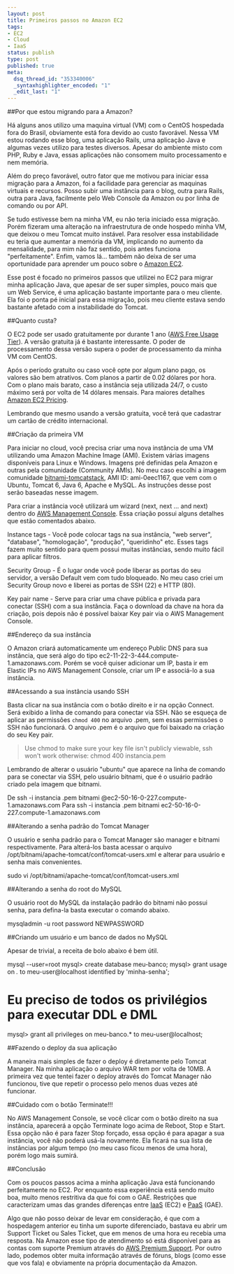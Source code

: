 ```yaml
--- 
layout: post
title: Primeiros passos no Amazon EC2
tags: 
- EC2
- Cloud
- IaaS
status: publish
type: post
published: true
meta: 
  dsq_thread_id: "353340006"
  _syntaxhighlighter_encoded: "1"
  _edit_last: "1"
---
```

##Por que estou migrando para a Amazon?

Há alguns anos utilizo uma maquina virtual (VM) com o CentOS hospedada fora do Brasil, obviamente está fora devido ao custo favorável. Nessa VM estou rodando esse blog, uma aplicação Rails, uma aplicação Java e algumas vezes utilizo para testes diversos. Apesar do ambiente misto com PHP, Ruby e Java, essas aplicações não consomem muito processamento e nem memória.

<!--more-->

Além do preço favorável, outro fator que me motivou para iniciar essa migração para a Amazon, foi a facilidade para gerenciar as maquinas virtuais e recursos. Posso subir uma instância para o blog, outra para Rails, outra para Java, facilmente pelo Web Console da Amazon ou por linha de comando ou por API.

Se tudo estivesse bem na minha VM, eu não teria iniciado essa migração. Porém fizeram uma alteração na infraestrutura de onde hospedo minha VM, que deixou o meu Tomcat muito instável. Para resolver essa instabilidade eu teria que aumentar a memória da VM, implicando no aumento da mensalidade, para mim não faz sentido, pois antes funciona "perfeitamente". Enfim, vamos lá... também não deixa de ser uma oportunidade para aprender um pouco sobre o [Amazon EC2](http://aws.amazon.com/ec2/).

Esse post é focado no primeiros passos que utilizei no EC2 para migrar minha aplicação Java, que apesar de ser super simples, pouco mais que um Web Service, é uma aplicação bastante importante para o meu cliente. Ela foi o ponta pé inicial para essa migração, pois meu cliente estava sendo bastante afetado com a instabilidade do Tomcat.

##Quanto custa?

O EC2 pode ser usado gratuitamente por durante 1 ano ([AWS Free Usage Tier](http://aws.amazon.com/free/)). A versão gratuita já é bastante interessante. O poder de processamento dessa versão supera o poder de processamento da minha VM com CentOS.

Após o período gratuito ou caso você opte por algum plano pago, os valores são bem atrativos. Com planos a partir de 0.02 dólares por hora. Com o plano mais barato, caso a instância seja utilizada 24/7, o custo máximo será por volta de 14 dólares mensais. Para maiores detalhes [Amazon EC2 Pricing](http://aws.amazon.com/ec2/pricing/).

Lembrando que mesmo usando a versão gratuita, você terá que cadastrar um cartão de crédito internacional.

##Criação da primeira VM

Para iniciar no cloud, você precisa criar uma nova instância de uma VM utilizando uma Amazon Machine Image (AMI). Existem várias imagens disponíveis para Linux e Windows. Imagens pré definidas pela Amazon e outras pela comunidade (Community AMIs). No meu caso escolhi a imagem comunidade [bitnami-tomcatstack](http://bitnami.org/stack/tomcatstack), AMI ID: ami-0eec1167, que vem com o Ubuntu, Tomcat 6, Java 6, Apache e MySQL. As instruções desse post serão baseadas nesse imagem.

Para criar a instância você utilizará um wizard (next, next ... and next) dentro do [AWS Management Console](http://aws.amazon.com/console/). Essa criação possui alguns detalhes que estão comentados abaixo.

Instance tags - Você pode colocar tags na sua instância, "web server", "database", "homologação", "produção", "queridinho" etc. Esses tags fazem muito sentido para quem possui muitas instâncias, sendo muito fácil para aplicar filtros.

Security Group - É o lugar onde você pode liberar as portas do seu servidor, a versão Default vem com tudo bloqueado. No meu caso criei um Security Group novo e liberei as portas de SSH (22) e HTTP (80).

Key pair name - Serve para criar uma chave pública e privada para conectar (SSH) com a sua instância. Faça o download da chave na hora da criação, pois depois não é possível baixar Key pair via o AWS Management Console.

##Endereço da sua instância

O Amazon criará automaticamente um endereço Public DNS para sua instância, que será algo do tipo ec2-11-22-3-444.compute-1.amazonaws.com. Porém se você quiser adicionar um IP, basta ir em Elastic IPs no AWS Management Console, criar um IP e associá-lo a sua instância.

##Acessando a sua instância usando SSH

Basta clicar na sua instância com o botão direito e ir na opção Connect. Será exibido a linha de comando para conectar via SSH. Não se esqueça de aplicar as permissões ```chmod 400``` no arquivo .pem, sem essas permissões o SSH não funcionará. O arquivo .pem é o arquivo que foi baixado na criação do seu Key pair.

> Use chmod to make sure your key file isn't publicly viewable, ssh won't work otherwise:
chmod 400 instancia.pem

Lembrando de alterar o usuário "ubuntu" que aparece na linha de comando para se conectar via SSH, pelo usuário bitnami, que é o usuário padrão criado pela imagem que bitnami.

   De
   ssh -i instancia .pem bitnami @ec2-50-16-0-227.compute-1.amazonaws.com
   Para
   ssh -i instancia .pem bitnami ec2-50-16-0-227.compute-1.amazonaws.com

##Alterando a senha padrão do Tomcat Manager

O usuário e senha padrão para o Tomcat Manager são manager e bitnami respectivamente. Para alterá-los basta acessar o arquivo /opt/bitnami/apache-tomcat/conf/tomcat-users.xml e alterar para usuário e senha mais convenientes.

   sudo vi /opt/bitnami/apache-tomcat/conf/tomcat-users.xml

##Alterando a senha do root do MySQL

O usuário root do MySQL da instalação padrão do bitnami não possui senha, para defina-la basta executar o comando abaixo.

   mysqladmin -u root password NEWPASSWORD

##Criando um usuário e um banco de dados no MySQL

Apesar de trivial, a receita de bolo abaixo é bem útil.

   mysql --user=root
   mysql> create database meu-banco;
   mysql> grant usage on *.* to meu-user@localhost identified by 'minha-senha';
   # Eu preciso de todos os privilégios para executar DDL e DML
   mysql> grant all privileges on meu-banco.* to meu-user@localhost;

##Fazendo o deploy da sua aplicação

A maneira mais simples de fazer o deploy é diretamente pelo Tomcat Manager. Na minha aplicação o arquivo WAR tem por volta de 10MB. A primeira vez que tentei fazer o deploy através do Tomcat Manager não funcionou, tive que repetir o processo pelo menos duas vezes até funcionar.

##Cuidado com o botão Terminate!!!

No AWS Management Console, se você clicar com o botão direito na sua instância, aparecerá a opção Terminate logo acima de Reboot, Stop e Start. Essa opção não é para fazer Stop forçado, essa opção é para apagar a sua instância, você não poderá usá-la novamente. Ela ficará na sua lista de instâncias por algum tempo (no meu caso ficou menos de uma hora), porém logo mais sumirá.

##Conclusão

Com os poucos passos acima a minha aplicação Java está funcionando perfeitamente no EC2. Por enquanto essa experiência está sendo muito boa, muito menos restritiva da que foi com o GAE. Restrições que caracterizam umas das grandes diferenças entre  [IaaS](http://en.wikipedia.org/wiki/Infrastructure_as_a_service#Infrastructure) (EC2) e [PaaS](http://en.wikipedia.org/wiki/Platform_as_a_service) (GAE).

Algo que não posso deixar de levar em consideração, é que com a hospedagem anterior eu tinha um suporte diferenciado, bastava eu abrir um Support Ticket ou Sales Ticket, que em menos de uma hora eu recebia uma resposta. Na Amazon esse tipo de atendimento só está disponível para as contas com suporte Premium através do [AWS Premium Support](http://aws.amazon.com/premiumsupport/). Por outro lado, podemos obter muita informação através de fóruns, blogs (como esse que vos fala) e obviamente na própria documentação da Amazon.
